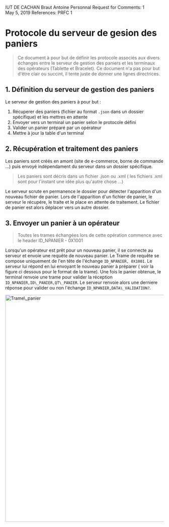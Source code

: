 IUT DE CACHAN		                                   Braut Antoine
Personnal Request for Comments: 1                               
      	                                                     May 5, 2019
References: PRFC 1

# Protocole du serveur de gesion des paniers #

> Ce document à pour but de définir les protocole associés aux divers échanges entre le serveur de gestion des paniers et les terminaux des opérateurs (Tablette et Bracelet). Ce document n'a pas pour but d'être clair ou succint, il tente juste de donner une lignes directrices.

## 1. Définition du serveur de gestion des paniers ##

Le serveur de gestion des paniers à pour but :

1. Récuperer des paniers (fichier au format `.json` dans un dossier spécifique) et les mettres en attente
2. Envoyer vers un terminal un panier selon le protocole défini
3. Valider un panier préparé par un opérateur
4. Mettre à jour la table d'un terminal

## 2. Récupération et traitement des paniers ##

Les paniers sont créés en amont (site de e-commerce, borne de commande ...) puis envoyé indépendament du serveur dans un dossier spécifique. 
>Les paniers sont décris dans un fichier .json ou .xml ( les fichiers .xml sont pour l'instant une idée plus qu'autre chose ...) 

Le serveur scrute en permanence le dossier pour détecter l'apparition d'un nouveau fichier de panier. Lors de l'apparition d'un fichier de panier, le serveur le récupére, le traite et le place en attente de traitement. Le fichier de panier est alors déplacer vers un autre dossier.

## 3. Envoyer un panier à un opérateur ##

>Toutes les trames échangées lors de cette opération commence avec le header ID_NPANIER - 0X1001

Lorsqu'un opérateur est prêt pour un nouveau panier, il se connecte au serveur et envoie une requête de nouveau panier. Le Trame de requête se compose uniquement de l'en tête de l'échange `ID_NPANIER, 0X1001`. Le serveur lui répond en lui envoyant le nouveau panier à préparer ( voir la figure ci dessous pour le format de la trame). Une fois le panier obtenue, le terminal renvoie une trame pour valider la réception `ID_NPANIER,ID\_PANIER,QT\_PANIER`. Le serveur renvoie alors une derniere réponse pour valider ou non l'échange `ID_NPANIER,DATA\_VALIDATION?`.

<img src="https://github.com/Brautantoine/projet_du_chemar/blob/master/gestionDeProjet/Schema/Trame/Nouveau_panier.png"  alt="Trame\_panier" width="720"/>
